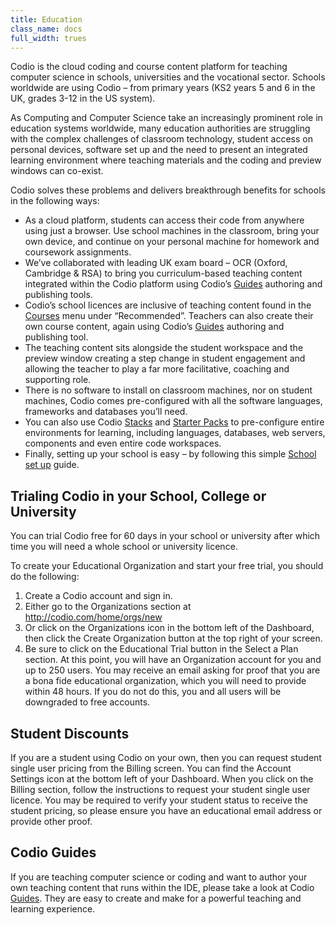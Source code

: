 ```yaml
---
title: Education
class_name: docs
full_width: trues
---
```


Codio is the cloud coding and course content platform for teaching computer science in schools, universities and the vocational sector.  Schools worldwide are using Codio – from primary years (KS2 years 5 and 6 in the UK, grades 3-12 in the US system).

As Computing and Computer Science take an increasingly prominent role in education systems worldwide, many education authorities are struggling with the complex challenges of classroom technology, student access on personal devices, software set up and the need to present an integrated learning environment where teaching materials and the coding and preview windows can co-exist.

Codio solves these problems and delivers breakthrough benefits for schools in the following ways:

-	As a cloud platform, students can access their code from anywhere using just a browser.  Use school machines in the classroom, bring your own device, and continue on your personal machine for homework and coursework assignments.
-	We’ve collaborated with leading UK exam board – OCR (Oxford, Cambridge & RSA) to bring you curriculum-based teaching content integrated within the Codio platform using Codio’s [Guides](/docs/ide/tools/guides/) authoring and publishing tools.
-	Codio’s school licences are inclusive of teaching content found in the [Courses](/docs/dashboard/courses/) menu under “Recommended”.  Teachers can also create their own course content, again using Codio’s [Guides](/docs/ide/tools/guides/) authoring and publishing tool.
-	The teaching content sits alongside the student workspace and the preview window creating a step change in student engagement and allowing the teacher to play a far more facilitative, coaching and supporting role.
-	There is no software to install on classroom machines, nor on student machines, Codio comes pre-configured with all the software languages, frameworks and databases you’ll need.
-	You can also use Codio [Stacks](/docs/quickstart/stacks/) and [Starter Packs](/docs/quickstart/packs/) to pre-configure entire environments for learning, including languages, databases, web servers, components and even entire code workspaces.
-	Finally, setting up your school is easy – by following this simple [School set up](/docs/quickstart/edusetup/) guide.

## Trialing Codio in your School, College or University

You can trial Codio free for 60 days in your school or university after which time you will need a whole school or university licence.

To create your Educational Organization and start your free trial, you should do the following:

1.	Create a Codio account and sign in.
2.	Either go to the Organizations section at http://codio.com/home/orgs/new
3.	Or click on the Organizations icon in the bottom left of the Dashboard, then click the Create Organization button at the top right of your screen.
4.	Be sure to click on the Educational Trial button in the Select a Plan section.
At this point, you will have an Organization account for you and up to 250 users. You may receive an email asking for proof that you are a bona fide educational organization, which you will need to provide within 48 hours. If you do not do this, you and all users will be downgraded to free accounts.

## Student Discounts

If you are a student using Codio on your own, then you can request student single user pricing from the Billing screen.
You can find the Account Settings icon at the bottom left of your Dashboard. When you click on the Billing section, follow the instructions to request your student single user licence.
You may be required to verify your student status to receive the student pricing, so please ensure you have an educational email address or provide other proof.

## Codio Guides

If you are teaching computer science or coding and want to author your own teaching content that runs within the IDE, please take a look at Codio [Guides](/docs/dashboard/courses/). They are easy to create and make for a powerful teaching and learning experience.
